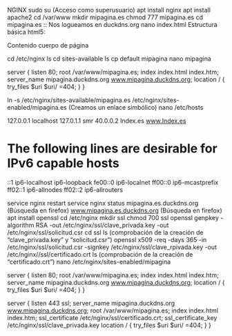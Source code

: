 <!--Esto es un modelo, está en edicion-->
NGINX
sudo su (Acceso como superusuario)
apt install nginx
apt install apache2
cd /var/www
mkdir mipagina.es
chmod 777 mipagina.es
cd mipagina.es
:: Nos logueamos en duckdns.org
nano index.html
Estructura básica html5:

<!DOCTYPE html>
<html lang="en">
<head>
    		<meta charset="UTF-8">
    		<meta name="viewport" content="width=device-width, initial-scale=1.0">
    		<title>Mi Página</title>
</head>
<body>
    			<p>Contenido cuerpo de página</p>
</body>
</html>


cd /etc/nginx
ls
cd sites-available
ls
cp default mipagina
nano mipagina

server {
listen 80;
root /var/www/mipagina.es;
index index.html index.htm;
server_name mipagina.duckdns.org www.mipagina.duckdns.org;
location / {
try_files $uri $uri/ =404;
}
}


ln -s /etc/nginx/sites-available/mipagina.es /etc/nginx/sites-enabled/mipagina.es (Creamos un enlace simbólico)
nano /etc/hosts

127.0.0.1       localhost
127.0.1.1       smr
40.0.0.2        Index.es        www.Index.es
# The following lines are desirable for IPv6 capable hosts
::1     ip6-localhost ip6-loopback
fe00::0 ip6-localnet
ff00::0 ip6-mcastprefix
ff02::1 ip6-allnodes
ff02::2 ip6-allrouters


service nginx restart
service nginx status
mipagina.es.duckdns.org (Búsqueda en firefox)
www.mipagina.es.duckdns.org (Búsqueda en firefox)
apt install openssl
cd /etc/nginx
mkdir ssl
chmod 700 ssl
openssl genpkey -algorithm RSA -out /etc/nginx/ssl/clave_privada.key -out /etc/nginx/ssl/solicitud.csr
cd ssl
ls (comprobación de la creación de “clave_privada.key” y “solicitud.csr”)
openssl x509 -req -days 365  -in /etc/nginx/ssl/solicitud.csr -signkey /etc/nginx/ssl/clave_rpivada.key -out /etc/nginx//ssl/certificado.crt
ls (comprobación de la creación de “certificado.crt”)
nano /etc/nginx/sites-enabled/mipagina

server {
listen 80;
root /var/www/mipagina.es;
index index.html index.htm;
server_name mipagina.duckdns.org www.mipagina.duckdns.org;
location / {
try_files $uri $uri/ =404;
}
}

server {
listen 443 ssl;
server_name mipagina.duckdns.org www.mipagina.duckdns.org;
root /var/www/mipagina.es;
index index.html index.htm;
ssl_certificate /etc/nginx/ssl/certificado.crt;
ssl_certificate_key /etc/nginx/ssl/clave_privada.key
location / {
try_files $uri $uri/ =404;
}
}

